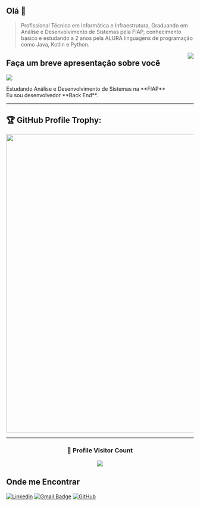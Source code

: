 ## Olá 👋

> Profissional Técnico em Informática e Infraestrutura, Graduando em Análise e Desenvolvimento de Sistemas pela FIAP,
> conhecimento básico e estudando a 2 anos pela ALURA linguagens de programação como Java, Kotlin e Python.

<img align='right' src="https://github-readme-stats.vercel.app/api?username=edsonebonelli&show_icons=true&title_color=783c00&text_color=af552e&icon_color=783c00&bg_color=f8efd4&cache_seconds=2300">

## Faça um breve apresentação sobre você

<img src="https://img.shields.io/static/v1?label=Overview&message=Edson Bonelli&color=f8efd4&style=for-the-badge&logo=GitHub">

<p> Estudando Análise e Desenvolvimento de Sistemas na **FIAP**<br/> Eu sou desenvolvedor **Back End**.</p>

<hr>

## 🏆 GitHub Profile Trophy:
<p align="center">
<a href="https://github.com/ryo-ma/github-profile-trophy">
  <img width=800 src="https://github-profile-trophy.vercel.app/?username=edsonebonelli&column=8&theme=darkhub&no-frame=true&no-bg=true"/>
</a>
</p>

---
  
<div align=center>
  <h3><b>📍 Profile Visitor Count</b></h3>
</div>
    
<p align="center" >   
  <img src="https://profile-counter.glitch.me/edsonebonelli/count.svg" />  
</p>

## Onde me Encontrar

[![Linkedin](https://img.shields.io/badge/-EdsonBonelli-blue?style=flat-square&logo=Linkedin&logoColor=white&link=LINK-DO-SEU-LINKEDIN)](https://www.linkedin.com/in/edson-eduardo-bonelli-93a24b144/)
[![Gmail Badge](https://img.shields.io/badge/-edson.eduardoengbonelli@gmail.com-006bed?style=flat-square&logo=Gmail&logoColor=white&link=mailto:SEU-EMAIL)](mailto:edson.eduardoengbonelli@gmail.com)
[![GitHub](https://img.shields.io/github/followers/iuricode?label=follow&style=social)](https://github.com/edsonebonelli)
